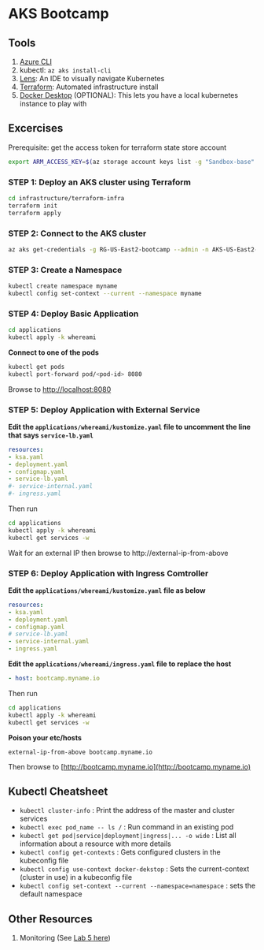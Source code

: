 # AKS Bootcamp

## Tools

1. [Azure CLI](https://docs.microsoft.com/en-us/cli/azure/install-azure-cli)
2. kubectl: `az aks install-cli`
3. [Lens](https://k8slens.dev/): An IDE to visually navigate Kubernetes
4. [Terraform](https://www.terraform.io/downloads.html): Automated infrastructure install
5. [Docker Desktop](https://www.docker.com/products/docker-desktop) (OPTIONAL): This lets you have a local kubernetes instance to play with

## Excercises

Prerequisite: get the access token for terraform state store account 

```bash
export ARM_ACCESS_KEY=$(az storage account keys list -g "Sandbox-base" --subscription "Transact Dev Sandbox" --account-name tcdemos --query "[?keyName=='key1'].value | [0]" -o tsv)
```

### STEP 1: Deploy an AKS cluster using Terraform

```bash
cd infrastructure/terraform-infra
terraform init
terraform apply
```

### STEP 2: Connect to the AKS cluster

```bash
az aks get-credentials -g RG-US-East2-bootcamp --admin -n AKS-US-East2-bootcamp
```

### STEP 3: Create a Namespace

```bash
kubectl create namespace myname
kubectl config set-context --current --namespace myname
```

### STEP 4: Deploy Basic Application

```bash
cd applications
kubectl apply -k whereami
```

**Connect to one of the pods**

```bash
kubectl get pods
kubectl port-forward pod/<pod-id> 8080 
```
Browse to [http://localhost:8080](http://localhost:8080)

### STEP 5: Deploy Application with External Service

**Edit the `applications/whereami/kustomize.yaml` file to uncomment the line that says `service-lb.yaml`**

```yaml
resources:
- ksa.yaml
- deployment.yaml
- configmap.yaml
- service-lb.yaml
#- service-internal.yaml
#- ingress.yaml
```

Then run

```bash
cd applications
kubectl apply -k whereami
kubectl get services -w
```

Wait for an external IP then browse to http://external-ip-from-above

### STEP 6: Deploy Application with Ingress Comtroller

**Edit the `applications/whereami/kustomize.yaml` file as below**

```yaml
resources:
- ksa.yaml
- deployment.yaml
- configmap.yaml
# service-lb.yaml
- service-internal.yaml
- ingress.yaml
```

**Edit the `applications/whereami/ingress.yaml` file to replace the host**

```yaml
- host: bootcamp.myname.io
```

Then run

```bash
cd applications
kubectl apply -k whereami
kubectl get services -w
```

**Poison your etc/hosts**

```
external-ip-from-above bootcamp.myname.io
```

Then browse to [http://bootcamp.myname.io](http://bootcamp.myname.io)

## Kubectl Cheatsheet

- `kubectl cluster-info` : Print the address of the master and cluster services
- `kubectl exec pod_name -- ls /` : Run command in an existing pod
- `kubectl get pod|service|deployment|ingress|... -o wide` : List all information about a resource with more details
- `kubectl config get-contexts` : Gets configured clusters in the kubeconfig file
- `kubectl config use-context docker-dekstop` : Sets the current-context (cluster in use) in a kubeconfig file
- `kubectl config set-context --current --namespace=namespace` : sets the default namespace

## Other Resources

1. Monitoring (See [Lab 5 here](https://azure.github.io/kube-labs/5-aks-appinsights.html#prerequisites))
